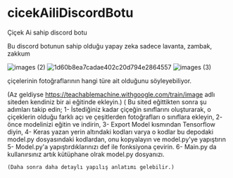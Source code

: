 # cicekAiliDiscordBotu
Çiçek Ai sahip discord botu

Bu discord botunun sahip olduğu yapay zeka sadece
lavanta,
zambak,
zakkum 

![images (2)](https://github.com/user-attachments/assets/d02615fe-8505-4597-b151-affac1a9c755)
![1d60b8ea7cadae402c20d794e2864557](https://github.com/user-attachments/assets/cc564a24-1dd6-46b0-911a-244fb119a37c)
![images (3)](https://github.com/user-attachments/assets/e95cb9da-ee64-4db3-beb9-05680f0ea5ab)





çiçelerinin fotoğraflarının hangi türe ait olduğunu söyleyebiliyor.

(Az geldiyse https://teachablemachine.withgoogle.com/train/image  adlı siteden kendiniz bir ai eğitinde ekleyin.)
( Bu sited eğittikten sonra şu adımları takip edin;
    1- İstediğiniz kadar çiçeğin sınıflarını oluşturarak, o çiçeklerin olduğu farklı açı ve çeşitlerden fotoğrafları o sınıflara ekleyin,
    2- önce modelinizi eğitin ve indirin,
    3- Export Model kısmından Tensorflow diyin,
    4- Keras yazan yerin altındaki kodları varya o kodlar bu depodaki model.py dosyasındaki kodlardan, onu kopyalayın ve model.py'ye yapıştırın
    5- Model.py'a yapıştırdıklarınızı def ile fonksiyona çevirin.
    6- Main.py da kullanırsınız artık kütüphane olrak model.py dosyanızı. 

    (Daha sonra daha detaylı yapılış anlatımı gelebilir.)



    
    




